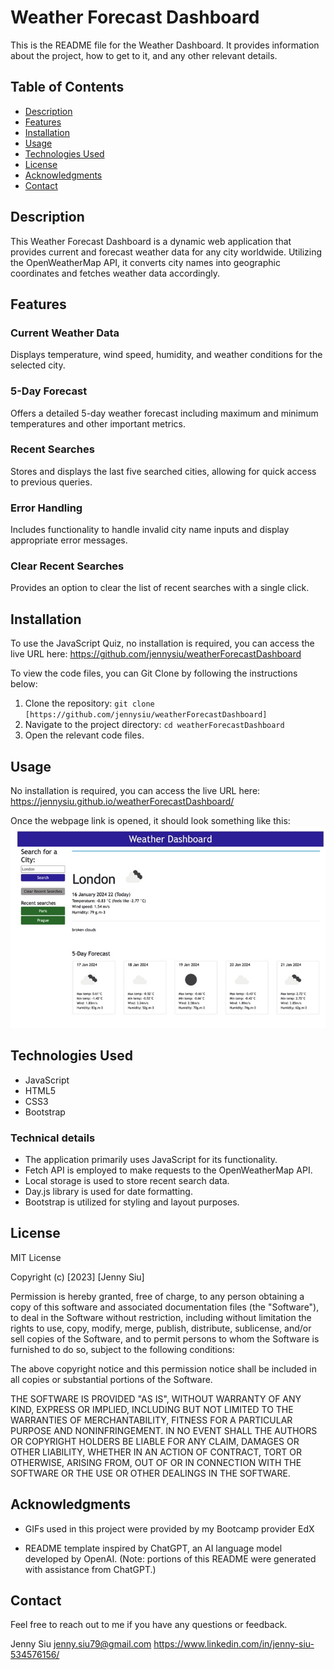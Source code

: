 # Weather Forecast Dashboard 

This is the README file for the Weather Dashboard. It provides information about the project, how to get to it, and any other relevant details.


## Table of Contents

- [Description](#description)
- [Features](#features)
- [Installation](#installation)
- [Usage](#usage)
- [Technologies Used](#technologies-used)
- [License](#license)
- [Acknowledgments](#acknowledgments)
- [Contact](#contact)


## Description

This Weather Forecast Dashboard is a dynamic web application that provides current and forecast weather data for any city worldwide. Utilizing the OpenWeatherMap API, it converts city names into geographic coordinates and fetches weather data accordingly.


## Features

### Current Weather Data
Displays temperature, wind speed, humidity, and weather conditions for the selected city.

### 5-Day Forecast
Offers a detailed 5-day weather forecast including maximum and minimum temperatures and other important metrics.

### Recent Searches
Stores and displays the last five searched cities, allowing for quick access to previous queries.

### Error Handling
Includes functionality to handle invalid city name inputs and display appropriate error messages.

### Clear Recent Searches
Provides an option to clear the list of recent searches with a single click.


## Installation

To use the JavaScript Quiz, no installation is required, you can access the live URL here: https://github.com/jennysiu/weatherForecastDashboard

To view the code files, you can Git Clone by following the instructions below:
1. Clone the repository: `git clone [https://github.com/jennysiu/weatherForecastDashboard]`
2. Navigate to the project directory: `cd weatherForecastDashboard`
3. Open the relevant code files. 


## Usage

No installation is required, you can access the live URL here: https://jennysiu.github.io/weatherForecastDashboard/

Once the webpage link is opened, it should look something like this:
![Demo GIF of how the webpage should look like upon opening.](./assets/images/weatherForecastDashboardDemo.jpg)


## Technologies Used

- JavaScript
- HTML5
- CSS3
- Bootstrap

### Technical details
- The application primarily uses JavaScript for its functionality.
- Fetch API is employed to make requests to the OpenWeatherMap API.
- Local storage is used to store recent search data.
- Day.js library is used for date formatting.
- Bootstrap is utilized for styling and layout purposes.


## License

MIT License

Copyright (c) [2023] [Jenny Siu]

Permission is hereby granted, free of charge, to any person obtaining a copy of this software and associated documentation files (the "Software"), to deal in the Software without restriction, including without limitation the rights to use, copy, modify, merge, publish, distribute, sublicense, and/or sell copies of the Software, and to permit persons to whom the Software is furnished to do so, subject to the following conditions:

The above copyright notice and this permission notice shall be included in all copies or substantial portions of the Software.

THE SOFTWARE IS PROVIDED "AS IS", WITHOUT WARRANTY OF ANY KIND, EXPRESS OR IMPLIED, INCLUDING BUT NOT LIMITED TO THE WARRANTIES OF MERCHANTABILITY, FITNESS FOR A PARTICULAR PURPOSE AND NONINFRINGEMENT. IN NO EVENT SHALL THE AUTHORS OR COPYRIGHT HOLDERS BE LIABLE FOR ANY CLAIM, DAMAGES OR OTHER LIABILITY, WHETHER IN AN ACTION OF CONTRACT, TORT OR OTHERWISE, ARISING FROM, OUT OF OR IN CONNECTION WITH THE SOFTWARE OR THE USE OR OTHER DEALINGS IN THE SOFTWARE.


## Acknowledgments
- GIFs used in this project were provided by my Bootcamp provider EdX

- README template inspired by ChatGPT, an AI language model developed by OpenAI.
  (Note: portions of this README were generated with assistance from ChatGPT.)


## Contact
Feel free to reach out to me if you have any questions or feedback.

Jenny Siu
jenny.siu79@gmail.com
https://www.linkedin.com/in/jenny-siu-534576156/